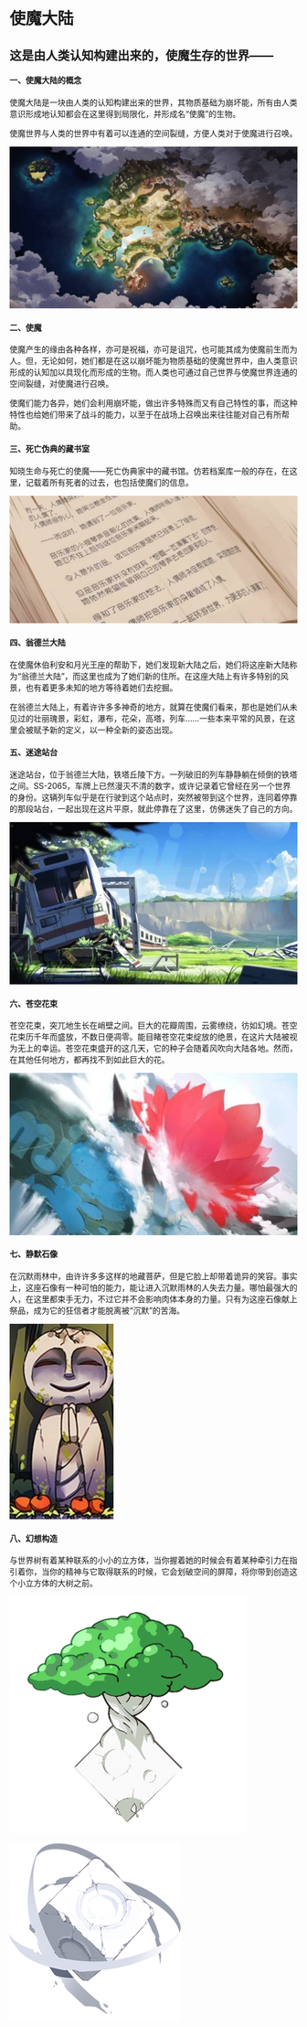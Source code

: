 # 使魔大陆

## 这是由人类认知构建出来的，使魔生存的世界——

#### 一、使魔大陆的概念

使魔大陆是一块由人类的认知构建出来的世界，其物质基础为崩坏能，所有由人类意识形成地认知都会在这里得到局限化，并形成名“使魔”的生物。

使魔世界与人类的世界中有着可以连通的空间裂缝，方便人类对于使魔进行召唤。

![](../../.gitbook/assets/4_0.png)

#### 二、使魔

使魔产生的缘由各种各样，亦可是祝福，亦可是诅咒，也可能其成为使魔前生而为人。但，无论如何，她们都是在这以崩坏能为物质基础的使魔世界中，由人类意识形成的认知加以具现化而形成的生物。而人类也可通过自己世界与使魔世界连通的空间裂缝，对使魔进行召唤。

使魔们能力各异，她们会利用崩坏能，做出许多特殊而又有自己特性的事，而这种特性也给她们带来了战斗的能力，以至于在战场上召唤出来往往能对自己有所帮助。

#### 三、死亡伪典的藏书室

知晓生命与死亡的使魔——死亡伪典家中的藏书馆。仿若档案库一般的存在，在这里，记载着所有死者的过去，也包括使魔们的信息。

![](../../.gitbook/assets/4_1.jpg)

#### 四、翁德兰大陆

在使魔休伯利安和月光王座的帮助下，她们发现新大陆之后，她们将这座新大陆称为“翁德兰大陆”，而这里也成为了她们新的住所。在这座大陆上有许多特别的风景，也有着更多未知的地方等待着她们去挖掘。

在翁德兰大陆上，有着许许多多神奇的地方，就算在使魔们看来，那也是她们从未见过的壮丽瑰景，彩虹，瀑布，花朵，高塔，列车……一些本来平常的风景，在这里会被赋予新的定义，以一种全新的姿态出现。

#### 五、迷途站台

迷途站台，位于翁德兰大陆，铁塔丘陵下方。一列破旧的列车静静躺在倾倒的铁塔之间。SS-2065，车牌上已然漫灭不清的数字，或许记录着它曾经在另一个世界的身份。这辆列车似乎是在行驶到这个站点时，突然被带到这个世界，连同着停靠的那段站台，一起出现在这片平原，就此停靠在了这里，仿佛迷失了自己的方向。

![](../../.gitbook/assets/4_2.jpg)

#### 六、苍空花束

苍空花束，突兀地生长在峭壁之间。巨大的花瓣周围，云雾缭绕，彷如幻境。苍空花束历千年而盛放，不数日便凋零。能目睹苍空花束绽放的绝景，在这片大陆被视为无上的幸运。苍空花束盛开的这几天，它的种子会随着风吹向大陆各地。然而，在其他任何地方，都再找不到如此巨大的花。

![](../../.gitbook/assets/4_3.jpg)

#### 七、静默石像

在沉默雨林中，由许许多多这样的地藏菩萨，但是它脸上却带着诡异的笑容。事实上，这座石像有一种可怕的能力，能让进入沉默雨林的人失去力量。哪怕最强大的人，在这里都束手无力，不过它并不会影响肉体本身的力量。只有为这座石像献上祭品，成为它的狂信者才能脱离被“沉默”的苦海。

![](../../.gitbook/assets/4_4.jpg)

#### 八、幻想构造

与世界树有着某种联系的小小的立方体，当你握着她的时候会有着某种牵引力在指引着你，当你的精神与它取得联系的时候，它会划破空间的屏障，将你带到创造这个小立方体的大树之前。

![](../../.gitbook/assets/4_5.png)

![](../../.gitbook/assets/4_6.png)

